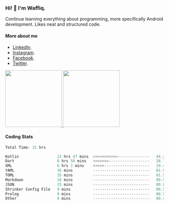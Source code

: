 ### Hi! 👋 I'm Waffiq.

Continue learning everything about programming, more specifically Android development. Likes neat and structured code.

#### More about me 
- [LinkedIn](https://www.linkedin.com/in/waffiqaziz/).
- [Instagram](https://www.instagram.com/waffiqaziz/).
- [Facebook](https://web.facebook.com/WaffiqAziz/).
- [Twitter](https://twitter.com/AzizWaffiq).

<p align="left">
<a href="https://github.com/waffiqaziz">
  <img height="180em" src="https://github-readme-stats-eight-theta.vercel.app/api?username=waffiqaziz&show_icons=true&theme=algolia&include_all_commits=true&count_private=true"/>
  <img height="180em" src="https://github-readme-stats-eight-theta.vercel.app/api/top-langs/?username=waffiqaziz&layout=compact&langs_count=8&theme=algolia"/>
</a>
</p>

#### Coding Stats
<!--START_SECTION:waka-->

```rust
Total Time: 31 hrs

Kotlin                 13 hrs 47 mins  >>>>>>>>>>>--------------   44.27 %
Dart                   8 hrs 58 mins   >>>>>>>------------------   28.79 %
XML                    6 hrs 2 mins    >>>>>--------------------   19.41 %
YAML                   36 mins         -------------------------   01.94 %
TOML                   35 mins         -------------------------   01.90 %
Markdown               18 mins         -------------------------   00.98 %
JSON                   15 mins         -------------------------   00.84 %
Shrinker Config File   9 mins          -------------------------   00.52 %
Prolog                 9 mins          -------------------------   00.50 %
Other                  8 mins          -------------------------   00.46 %
```

<!--END_SECTION:waka-->
